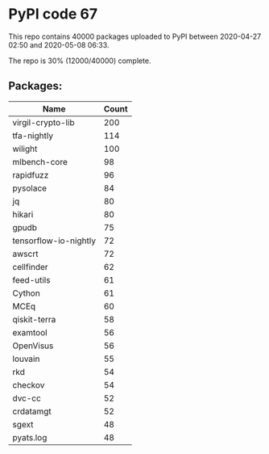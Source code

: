 # PyPI code 67

This repo contains 40000 packages uploaded to PyPI between 
2020-04-27 02:50 and 2020-05-08 06:33.

The repo is 30% (12000/40000) complete.

## Packages:

| Name  | Count |
| ----- | ----- |
| virgil-crypto-lib | 200 |
| tfa-nightly | 114 |
| wilight | 100 |
| mlbench-core | 98 |
| rapidfuzz | 96 |
| pysolace | 84 |
| jq | 80 |
| hikari | 80 |
| gpudb | 75 |
| tensorflow-io-nightly | 72 |
| awscrt | 72 |
| cellfinder | 62 |
| feed-utils | 61 |
| Cython | 61 |
| MCEq | 60 |
| qiskit-terra | 58 |
| examtool | 56 |
| OpenVisus | 56 |
| louvain | 55 |
| rkd | 54 |
| checkov | 54 |
| dvc-cc | 52 |
| crdatamgt | 52 |
| sgext | 48 |
| pyats.log | 48 |


